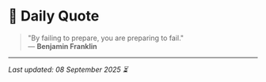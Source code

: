 # 📜 Daily Quote

> "By failing to prepare, you are preparing to fail."  
> — **Benjamin Franklin**

---

_Last updated: 08 September 2025 ⏳_

